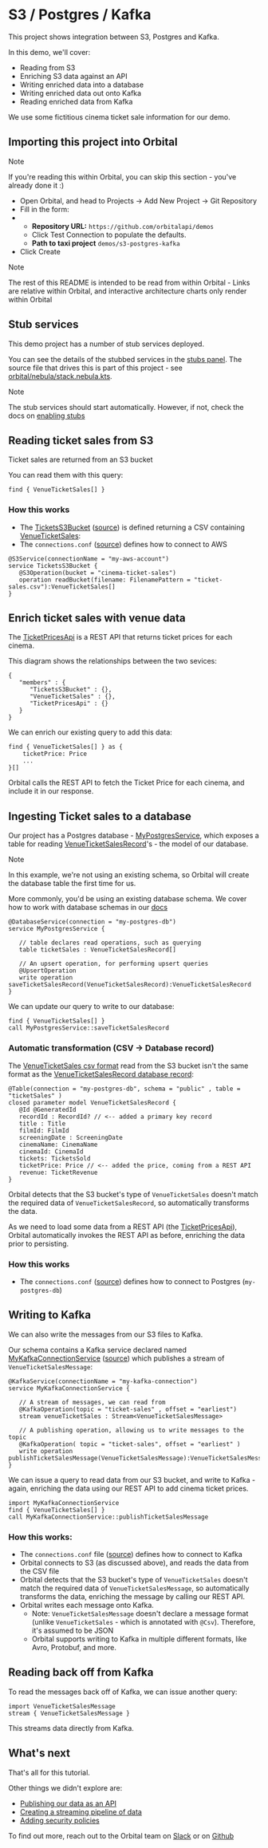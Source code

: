 # S3 / Postgres / Kafka

This project shows integration between S3, Postgres and Kafka.

In this demo, we'll cover:

 * Reading from S3
 * Enriching S3 data against an API
 * Writing enriched data into a database
 * Writing enriched data out onto Kafka
 * Reading enriched data from Kafka

We use some fictitious cinema ticket sale information for our demo.

## Importing this project into Orbital

> [!NOTE]
> If you're reading this within Orbital, you can skip this section - you've already done it :)
 * Open Orbital, and head to Projects -> Add New Project -> Git Repository
 * Fill in the form:
 * * **Repository URL:** `https://github.com/orbitalapi/demos`
   * Click Test Connection to populate the defaults.
   * **Path to taxi project** `demos/s3-postgres-kafka`
* Click Create


> [!NOTE]
> The rest of this README is intended to be read from within Orbital - Links are relative within Orbital, and interactive architecture charts only render within Orbital

## Stub services
This demo project has a number of stub services deployed.

You can see the details of the stubbed services in the [stubs panel](/stubs). The source file that drives this is 
part of this project - see [orbital/nebula/stack.nebula.kts](/projects/com.petflix:s3-postgres-kafka:0.1.0/source?selectedFile=orbital%2Fnebula%2Fstack.nebula.kts).

> [!NOTE]
> The stub services should start automatically. However, if not, check the docs on [enabling stubs](https://orbitalhq.com/docs/testing/stubbing-services#enabling-stubs)

## Reading ticket sales from S3
Ticket sales are returned from an S3 bucket

You can read them with this query:

```taxiql
find { VenueTicketSales[] }
```

### How this works
 * The [TicketsS3Bucket](/services/TicketsS3Bucket) ([source](/projects/com.petflix:s3-postgres-kafka:0.1.0/source?selectedFile=ticketSales.s3.taxi)) is defined returning a CSV containing [VenueTicketSales](/catalog/VenueTicketSales):
 * The `connections.conf` ([source](/projects/com.petflix:s3-postgres-kafka:0.1.0/source?selectedFile=orbital%2Fconfig%2Fconnections.conf)) defines how to connect to AWS

```taxi
@S3Service(connectionName = "my-aws-account")
service TicketsS3Bucket {
   @S3Operation(bucket = "cinema-ticket-sales")
   operation readBucket(filename: FilenamePattern = "ticket-sales.csv"):VenueTicketSales[]
}
```

## Enrich ticket sales with venue data
The [TicketPricesApi](/services/TicketPricesApi) is a REST API that returns ticket prices for each cinema.

This diagram shows the relationships between the two sevices:

```components
{
   "members" : {
      "TicketsS3Bucket" : {},
      "VenueTicketSales" : {},
      "TicketPricesApi" : {}
   }
}
```

We can enrich our existing query to add this data:

```taxiql
find { VenueTicketSales[] } as {
    ticketPrice: Price
    ...
}[]
```

Orbital calls the REST API to fetch the Ticket Price for each cinema, and include it in our response.

## Ingesting Ticket sales to a database
Our project has a Postgres database - [MyPostgresService](/services/MyPostgresService), which exposes a table for
reading [VenueTicketSalesRecord](/catalog/VenueTicketSalesRecord)'s - the model of our database.

> [!NOTE]
> In this example, we're not using an existing schema, so Orbital will create the database table
> the first time for us. 
> 
> More commonly, you'd be using an existing database schema. We cover how to work with
> database schemas in our [docs](https://orbitalhq.com/docs/describing-data-sources/databases#describing-tables-in-taxi)


```taxi
@DatabaseService(connection = "my-postgres-db")
service MyPostgresService {

   // table declares read operations, such as querying
   table ticketSales : VenueTicketSalesRecord[]
   
   // An upsert operation, for performing upsert queries
   @UpsertOperation
   write operation saveTicketSalesRecord(VenueTicketSalesRecord):VenueTicketSalesRecord
}
```

We can update our query to write to our database:

```taxiql
find { VenueTicketSales[] }
call MyPostgresService::saveTicketSalesRecord
```

### Automatic transformation (CSV -> Database record)
The [VenueTicketSales csv format](/catalog/VenueTicketSales) read from the S3 bucket isn't the same format
as the [VenueTicketSalesRecord database record](/catalog/VenueTicketSalesRecord):

```taxi
@Table(connection = "my-postgres-db", schema = "public" , table = "ticketSales" )
closed parameter model VenueTicketSalesRecord {
   @Id @GeneratedId
   recordId : RecordId? // <-- added a primary key record
   title : Title
   filmId: FilmId
   screeningDate : ScreeningDate
   cinemaName: CinemaName
   cinemaId: CinemaId
   tickets: TicketsSold
   ticketPrice: Price // <-- added the price, coming from a REST API
   revenue: TicketRevenue 
}
```

Orbital detects that the S3 bucket's type of `VenueTicketSales` doesn't match the required data of `VenueTicketSalesRecord`, 
so automatically transforms the data.

As we need to load some data from a REST API (the [TicketPricesApi](/services/TicketPricesApi)), Orbital automatically invokes
the REST API as before, enriching the data prior to persisting.

### How this works

* The `connections.conf` ([source](/projects/com.petflix:s3-postgres-kafka:0.1.0/source?selectedFile=orbital%2Fconfig%2Fconnections.conf)) defines how to connect to Postgres (`my-postgres-db`)


## Writing to Kafka
We can also write the messages from our S3 files to Kafka.

Our schema contains a Kafka service declared named [MyKafkaConnectionService](/services/MyKafkaConnectionService) ([source](/projects/com.petflix:s3-postgres-kafka:0.1.0/source?selectedFile=ticketSales.kafka.taxi))
which publishes a stream of `VenueTicketSalesMessage`:

```taxi
@KafkaService(connectionName = "my-kafka-connection")
service MyKafkaConnectionService {

   // A stream of messages, we can read from
   @KafkaOperation(topic = "ticket-sales" , offset = "earliest")
   stream venueTicketSales : Stream<VenueTicketSalesMessage>

   // A publishing operation, allowing us to write messages to the topic
   @KafkaOperation( topic = "ticket-sales", offset = "earliest" )
   write operation publishTicketSalesMessage(VenueTicketSalesMessage):VenueTicketSalesMessage
}
```

We can issue a query to read data from our S3 bucket, and write to Kafka - again, enriching the data using our REST API
to add cinema ticket prices.

```taxiql
import MyKafkaConnectionService
find { VenueTicketSales[] } 
call MyKafkaConnectionService::publishTicketSalesMessage
```

### How this works:
 * The `connections.conf` file ([source](/projects/com.petflix:s3-postgres-kafka:0.1.0/source?selectedFile=orbital%2Fconfig%2Fconnections.conf)) defines how to connect to Kafka
 * Orbital connects to S3 (as discussed above), and reads the data from the CSV file
 * Orbital detects that the S3 bucket's type of `VenueTicketSales` doesn't match the required data of `VenueTicketSalesMessage`, so automatically transforms the data, enriching the message by calling our REST API.
 * Orbital writes each message onto Kafka.
   * Note:  `VenueTicketSalesMessage` doesn't declare a message format (unlike `VenueTicketSales` - which is annotated with `@Csv`). Therefore, it's assumed to be JSON
   * Orbital supports writing to Kafka in multiple different formats, like Avro, Protobuf, and more. 

## Reading back off from Kafka
To read the messages back off of Kafka, we can issue another query:

```taxiql
import VenueTicketSalesMessage
stream { VenueTicketSalesMessage }
```

This streams data directly from Kafka.

## What's next
That's all for this tutorial.

Other things we didn't explore are:
 * [Publishing our data as an API](https://orbitalhq.com/docs/querying/queries-as-endpoints)
 * [Creating a streaming pipeline of data](https://orbitalhq.com/docs/querying/streaming-data)
 * [Adding security policies](https://orbitalhq.com/docs/data-policies/data-policies)

To find out more, reach out to the Orbital team on [Slack](https://join.slack.com/t/orbitalapi/shared_invite/zt-697laanr-DHGXXak5slqsY9DqwrkzHg) or on [Github](https://github.com/orbitalapi/orbital)

